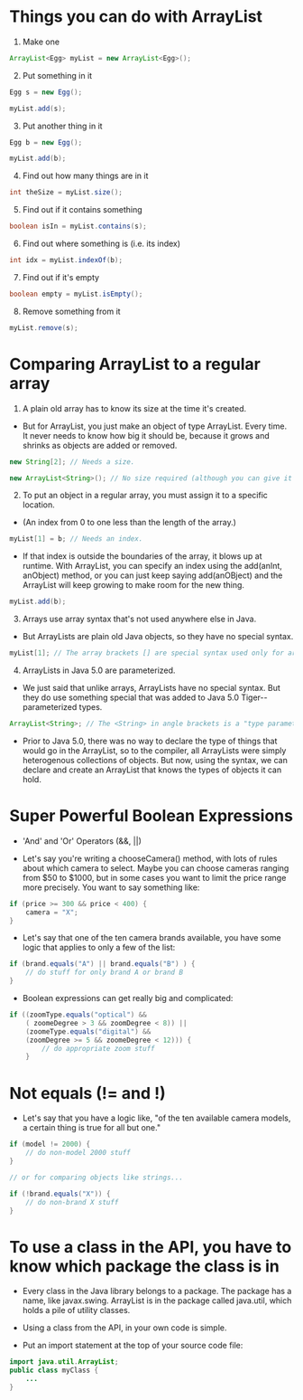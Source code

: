# Things you can do with ArrayList

1) Make one
``` java
ArrayList<Egg> myList = new ArrayList<Egg>();
```

2) Put something in it
``` java
Egg s = new Egg();

myList.add(s);
```

3) Put another thing in it
``` java
Egg b = new Egg();

myList.add(b);
```

4) Find out how many things are in it
``` java
int theSize = myList.size();
```

5) Find out if it contains something
``` java
boolean isIn = myList.contains(s);
```

6) Find out where something is (i.e. its index)
``` java
int idx = myList.indexOf(b);
```

7) Find out if it's empty
``` java
boolean empty = myList.isEmpty();
```

8) Remove something from it
``` java
myList.remove(s);
```

# Comparing ArrayList to a regular array

1) A plain old array has to know its size at the time it's created.

- But for ArrayList, you just make an object of type ArrayList. Every time. It never needs to know how big it should be, because it grows and shrinks as objects are added or removed.
``` java
new String[2]; // Needs a size.

new ArrayList<String>(); // No size required (although you can give it a size if you want to).
```

2) To put an object in a regular array, you must assign it to a specific location.

- (An index from 0 to one less than the length of the array.) 
``` java
myList[1] = b; // Needs an index.
```
- If that index is outside the boundaries of the array, it blows up at runtime. With ArrayList, you can specify an index using the add(anInt, anObject) method, or you can just keep saying add(anOBject) and the ArrayList will keep growing to make room for the new thing.
``` java
myList.add(b);
```

3) Arrays use array syntax that's not used anywhere else in Java.

- But ArrayLists are plain old Java objects, so they have no special syntax.
``` java
myList[1]; // The array brackets [] are special syntax used only for arrays.
```

4) ArrayLists in Java 5.0 are parameterized.

- We just said that unlike arrays, ArrayLists have no special syntax. But they do use something special that was added to Java 5.0 Tiger--parameterized types.
``` java
ArrayList<String>; // The <String> in angle brackets is a "type parameter". ArrayList<String> means simply "a list of Strings", as opposed to                       ArrayList<Dog> which means, "a list of Dogs".
```

- Prior to Java 5.0, there was no way to declare the type of things that would go in the ArrayList, so to the compiler, all ArrayLists were simply heterogenous collections of objects. But now, using the <typeGoesHere> syntax, we can declare and create an ArrayList that knows the types of objects it can hold.

# Super Powerful Boolean Expressions

* 'And' and 'Or' Operators (&&, ||)

- Let's say you're writing a chooseCamera() method, with lots of rules about which camera to select. Maybe you can choose cameras ranging from $50 to $1000, but in some cases you want to limit the price range more precisely. You want to say something like: 
``` java
if (price >= 300 && price < 400) {
    camera = "X";
}
```
- Let's say that one of the ten camera brands available, you have some logic that applies to only a few of the list:
``` java
if (brand.equals("A") || brand.equals("B") ) {
    // do stuff for only brand A or brand B
}
```
- Boolean expressions can get really big and complicated:
``` java
if ((zoomType.equals("optical") && 
    ( zoomeDegree > 3 && zoomDegree < 8)) ||
    (zoomeType.equals("digital") &&
    (zoomDegree >= 5 && zoomeDegree < 12))) {
        // do appropriate zoom stuff
    }
```

 # Not equals (!= and !)

 - Let's say that you have a logic like, "of the ten available camera models, a certain thing is true for all but one."
 ``` java 
 if (model != 2000) {
     // do non-model 2000 stuff
 }
 
 // or for comparing objects like strings...

 if (!brand.equals("X")) {
     // do non-brand X stuff
 }
 ```

 # To use a class in the API, you have to know which package the class is in

 - Every class in the Java library belongs to a package. The package has a name, like javax.swing. ArrayList is in the package called java.util, which holds a pile of utility classes. 

 - Using a class from the API, in your own code is simple. 

 * Put an import statement at the top of your source code file:
 ``` java 
 import java.util.ArrayList;
 public class myClass {
     ...
 }
 ```